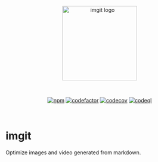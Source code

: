 <p align="center">
  <a href="https://imgit.dev" target="_blank" rel="noopener noreferrer">
    <img width="200" src="https://raw.githubusercontent.com/elringus/imgit/main/docs/public/logo.svg" alt="imgit logo">
  </a>
</p>
<br/>
<p align="center">
  <a href="https://www.npmjs.com/package/imgit"><img src="https://img.shields.io/npm/v/imgit" alt="npm"></a>
  <a href="https://codefactor.io/repository/github/elringus/Bootsharp/overview/main"><img src="https://codefactor.io/repository/github/elringus/bootsharp/badge/main" alt="codefactor"></a>
  <a href="https://codecov.io/gh/Elringus/Bootsharp"><img src="https://codecov.io/gh/Elringus/Bootsharp/branch/main/graph/badge.svg?token=AAhei51ETt" alt="codecov"></a>
  <a href="https://github.com/Elringus/Bootsharp/actions/workflows/codeql.yml"><img src="https://github.com/Elringus/Bootsharp/actions/workflows/codeql.yml/badge.svg" alt="codeql"></a>
</p>
<br/>

# imgit

Optimize images and video generated from markdown.
